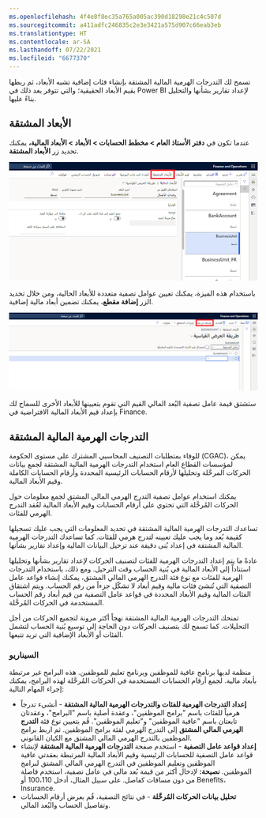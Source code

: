 ```yaml
---
ms.openlocfilehash: 4f4e8f8ec35a765a005ac390d18298e21c4c507d
ms.sourcegitcommit: a411adfc246835c2e3e3421a575d907c66eab3eb
ms.translationtype: HT
ms.contentlocale: ar-SA
ms.lasthandoff: 07/22/2021
ms.locfileid: "6677370"
---
```

تسمح لك التدرجات الهرمية المالية المشتقة بإنشاء فئات إضافية تشبه الأبعاد، ثم ربطها بقيم الأبعاد الحقيقية؛ والتي تتوفر بعد ذلك في Power BI لإعداد تقارير بشأنها والتحليل بناءً عليها.

## <a name="derived-dimensions"></a>الأبعاد المشتقة

عندما تكون في **دفتر الأستاذ العام > مخطط الحسابات > الأبعاد > الأبعاد المالية،** يمكنك تحديد زر **الأبعاد المشتقة**.

![لقطة شاشة لصفحة الأبعاد المالية مع تمييز زر الأبعاد المشتقة.](../media/Deriveddimensions.png)

باستخدام هذه الميزة، يمكنك تعيين عوامل تصفية متعددة للأبعاد الحالية، ومن خلال تحديد الزر **إضافة مقطع**، يمكنك تضمين أبعاد مالية إضافية.

![لقطة شاشة لتحديد زر إضافة مقطع.](../media/add-segment.png)

ستشتق قيمة عامل تصفية البُعد المالي القيم التي تقوم بتعيينها للأبعاد الأخرى للسماح لك بإعداد قيم الأبعاد المالية الافتراضية في Finance.

## <a name="derived-financial-hierarchies"></a>التدرجات الهرمية المالية المشتقة

للوفاء بمتطلبات التصنيف المحاسبي المشترك على مستوى الحكومة (CGAC)، يمكن لمؤسسات القطاع العام استخدام التدرجات الهرمية المالية المشتقة لجمع بيانات الحركات المرحَّلة وتحليلها لأرقام الحسابات الرئيسية المحددة وأرقام الحسابات الكاملة وقيم الأبعاد المالية.

يمكنك استخدام عوامل تصفية التدرج الهرمي المالي المشتق لجمع معلومات حول الحركات المُرحَّلة التي تحتوي على أرقام الحسابات وقيم الأبعاد المالية لعُقد التدرج الهرمي للفئات.

تساعدك التدرجات الهرمية المالية المشتقة في تحديد المعلومات التي يجب عليك تسجيلها كقيمة بُعد وما يجب عليك تعيينه لتدرج هرمي للفئات. كما تساعدك التدرجات الهرمية المالية المشتقة في إعداد بُنى دقيقة عند ترحيل البيانات المالية وإعداد تقارير بشأنها.

عادةً ما يتم إعداد التدرجات الهرمية للفئات لتصنيف الحركات لإعداد تقارير بشأنها وتحليلها استناداً إلى الأبعاد المالية في بُنية الحساب وقت الترحيل. ومع ذلك، باستخدام التدرجات الهرمية للفئات مع نوع فئة التدرج الهرمي المالي المشتق، يمكنك إنشاء قواعد عامل التصفية التي تُنشئ فئات مالية وقيم أبعاد لا تشكّل جزءاً من رقم الحساب. ويتم اشتقاق الفئات المالية وقيم الأبعاد المحددة في قواعد عامل التصفية من قيم أبعاد رقم الحساب المستخدمة في الحركات المُرحَّلة.

تمنحك التدرجات الهرمية المالية المشتقة نهجاً أكثر مرونة لتجميع الحركات من أجل التحليلات. كما تسمح لك بتصنيف الحركات دون الحاجة إلى توسيع بُنية الحساب لتشمل الفئات أو الأبعاد الإضافية التي تريد تتبعها.

### <a name="scenario"></a>السيناريو

منظمة لديها برنامج عافية للموظفين وبرنامج تعليم للموظفين. هذه البرامج غير مرتبطة بأبعاد مالية. لجمع أرقام الحسابات المستخدمة في الحركات المُرحَّلة لهذه البرامج، يمكنك إجراء المهام التالية:

-   **إعداد التدرجات الهرمية للفئات والتدرجات الهرمية المالية المشتقة** - أنشيء تدرجاً هرمياً للفئات باسم "برامج الموظفين"، وعقدة أصلية باسم "البرامج"، وعقدتان تابعتان باسم "عافية الموظفين" و"تعليم الموظفين". قُم بتعيين نوع فئة **التدرج الهرمي المالي المشتق** إلى التدرج الهرمي لفئة برامج الموظفين. ثم اربط برامج الموظفين بالتدرج الهرمي المالي المشتق مع الكيان القانوني.
-   **إعداد قواعد عامل التصفية** - استخدم صفحة **التدرجات الهرمية المالية المشتقة** لإنشاء قواعد عامل التصفية للحسابات الرئيسية وقيم الأبعاد المالية المرتبطة بعقدتي عافية الموظفين وتعليم الموظفين في التدرج الهرمي المالي المشتق لبرامج الموظفين. **نصيحة:** لإدخال أكثر من قيمة بُعد مالي في عامل تصفية، استخدم فاصلة من دون مسافات كفاصل. على سبيل المثال، أدخل 100،110 أو Benefits، Insurance.
-   **تحليل بيانات الحركات المُرحَّلة** - في نتائج التصفية، قُم بعرض أرقام الحسابات وتفاصيل الحساب والبُعد المالي.
